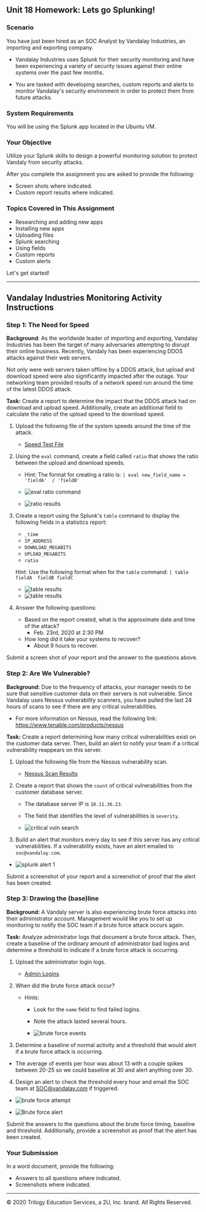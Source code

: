## Unit 18 Homework: Lets go Splunking!

### Scenario

You have just been hired as an SOC Analyst by Vandalay Industries, an importing and exporting company.

- Vandalay Industries uses Splunk for their security monitoring and have been experiencing a variety of security issues against their online systems over the past few months.

- You are tasked with developing searches, custom reports and alerts to monitor Vandalay's security environment in order to protect them from future attacks.


### System Requirements

You will be using the Splunk app located in the Ubuntu VM.


### Your Objective

Utilize your Splunk skills to design a powerful monitoring solution to protect Vandaly from security attacks.

After you complete the assignment you are asked to provide the following:

- Screen shots where indicated.
- Custom report results where indicated.

### Topics Covered in This Assignment

- Researching and adding new apps
- Installing new apps
- Uploading files
- Splunk searching
- Using fields
- Custom reports
- Custom alerts

Let's get started!

---

## Vandalay Industries Monitoring Activity Instructions


### Step 1: The Need for Speed

**Background**: As the worldwide leader of importing and exporting, Vandalay Industries has been the target of many adversaries attempting to disrupt their online business. Recently, Vandaly has been experiencing DDOS attacks against their web servers.

Not only were web servers taken offline by a DDOS attack, but upload and download speed were also significantly impacted after the outage. Your networking team provided results of a network speed run around the time of the latest DDOS attack.

**Task:** Create a report to determine the impact that the DDOS attack had on download and upload speed. Additionally, create an additional field to calculate the ratio of the upload speed to the download speed.


1.  Upload the following file of the system speeds around the time of the attack.
    - [Speed Test File](resources/server_speedtest.csv)

2. Using the `eval` command, create a field called `ratio` that shows the ratio between the upload and download speeds.
   - Hint: The format for creating a ratio is: `| eval new_field_name = 'fieldA'  / 'fieldB'`

   - ![eval ratio command](Images/splunk-ratio-command.png)
   - ![ratio results](Images/splunk-ratio.png)

3. Create a report using the Splunk's `table` command to display the following fields in a statistics report:
    - `_time`
    - `IP_ADDRESS`
    - `DOWNLOAD_MEGABITS`
    - `UPLOAD_MEGABITS`
    - `ratio`

   Hint: Use the following format when for the `table` command: `| table fieldA  fieldB fieldC`

   - ![table results](Images/splunk-results-table01.png)
   - ![table results](Images/splunk-results-table02.png)

4. Answer the following questions:

    - Based on the report created, what is the approximate date and time of the attack?
      - Feb. 23rd, 2020 at 2:30 PM
    - How long did it take your systems to recover?
      - About 9 hours to recover.

Submit a screen shot of your report and the answer to the questions above.

### Step 2: Are We Vulnerable?

**Background:**  Due to the frequency of attacks, your manager needs to be sure that sensitive customer data on their servers is not vulnerable. Since Vandalay uses Nessus vulnerability scanners, you have pulled the last 24 hours of scans to see if there are any critical vulnerabilities.

  - For more information on Nessus, read the following link: https://www.tenable.com/products/nessus

**Task:** Create a report determining how many critical vulnerabilities exist on the customer data server. Then, build an alert to notify your team if a critical vulnerability reappears on this server.

1. Upload the following file from the Nessus vulnerability scan.
   - [Nessus Scan Results](resources/nessus_logs.csv)

2. Create a report that shows the `count` of critical vulnerabilities from the customer database server.
   - The database server IP is `10.11.36.23`.
   - The field that identifies the level of vulnerabilities is `severity`.

   - ![critical vuln search](Images/splunk-search-critical-vuln.png)


3. Build an alert that monitors every day to see if this server has any critical vulnerabilities. If a vulnerability exists, have an alert emailed to `soc@vandalay.com`.

  - ![splunk alert 1](Images/critical-vuln-alert.png)


Submit a screenshot of your report and a screenshot of proof that the alert has been created.


### Step 3: Drawing the (base)line

**Background:**  A Vandaly server is also experiencing brute force attacks into their administrator account. Management would like you to set up monitoring to notify the SOC team if a brute force attack occurs again.


**Task:** Analyze administrator logs that document a brute force attack. Then, create a baseline of the ordinary amount of administrator bad logins and determine a threshold to indicate if a brute force attack is occurring.

1. Upload the administrator login logs.
   - [Admin Logins](resources/Administrator_logs.csv)

2. When did the brute force attack occur?
   - Hints:
     - Look for the `name` field to find failed logins.
     - Note the attack lasted several hours.

     - ![brute force events](Images/splunk-brute-force-range.png)


3. Determine a baseline of normal activity and a threshold that would alert if a brute force attack is occurring.
  - The average of events per hour was about 13 with a couple spikes between 20-25 so we could baseline at 30 and alert anything over 30.

4. Design an alert to check the threshold every hour and email the SOC team at SOC@vandalay.com if triggered.

  - ![brute force attempt](Images/brute-force-attempts.png)

  - ![Brute force alert](Images/brute-force-alert.png)



Submit the answers to the questions about the brute force timing, baseline and threshold. Additionally, provide a screenshot as proof that the alert has been created.


### Your Submission

In a word document, provide the following:
  - Answers to all questions where indicated.
  - Screenshots where indicated.

---

© 2020 Trilogy Education Services, a 2U, Inc. brand. All Rights Reserved.
